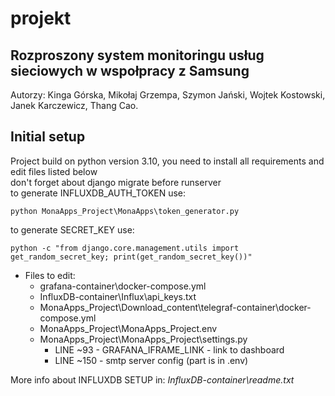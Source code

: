 # projekt
## Rozproszony system monitoringu usług sieciowych w wspołpracy z Samsung

Autorzy:
Kinga Górska,
Mikołaj Grzempa,
Szymon Jański,
Wojtek Kostowski,
Janek Karczewicz,
Thang Cao.

## Initial setup
Project build on python version 3.10, you need to install all requirements and edit files listed below \
don't forget about django migrate before runserver \
to generate INFLUXDB_AUTH_TOKEN use:
```
python MonaApps_Project\MonaApps\token_generator.py
```
to generate SECRET_KEY use:
```
python -c "from django.core.management.utils import get_random_secret_key; print(get_random_secret_key())"
```
  
* Files to edit:
  *  grafana-container\docker-compose.yml
  *  InfluxDB-container\Influx\api_keys.txt
  *  MonaApps_Project\Download_content\telegraf-container\docker-compose.yml
  *  MonaApps_Project\MonaApps_Project\.env
  *  MonaApps_Project\MonaApps_Project\settings.py
      * LINE ~93 - GRAFANA_IFRAME_LINK - link to dashboard
      * LINE ~150 - smtp server config (part is in .env)

 More info about INFLUXDB SETUP in:  *InfluxDB-container\readme.txt*
